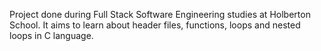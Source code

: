 Project done during Full Stack Software Engineering studies at Holberton School. It aims to learn about header files, functions, loops and nested loops in C language.

